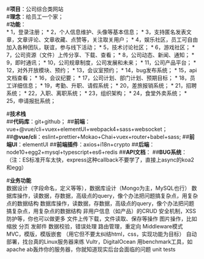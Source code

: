#**项目**：公司综合类网站  
#**理念**：给员工一个家；  
#**功能**：  
    * 1，登录注册；
    * 2，个人信息维护、头像等基本信息；
    * 3，支持匿名发表文章，文章评论、文章收藏、点赞等，关注取关用户；
    * 4，娱乐社区，员工可自由加入各种团队，联谊，参与线下活动；
    * 5，技术讨论社区；
    * 6，游戏社区；
    * 7，公司资源（文件）上传分享、下载、查看；
    * 8，公司动态、新闻、通知；
    * 9，即时通讯；
    * 10，公司规章制度，公司发展和未来；
    * 11，公司产品平台；
    * 12，对外开放模块、预约；
    * 13，会议室预约；
    * 14，bug发布系统；
    * 15，api文档查看；
    * 16，会议纪要；
    * 17，公司计划、部门计划、预期目标；
    * 18，员工详细信息；
    * 19，考勤、升职、请假系统；
    * 20，差旅报销系统；
    * 21，招聘系统；
    * 22，入职、离职系统；
    * 23，组织架构；
    * 24，食堂外卖系统；
    * 25，申请报批系统；


#**技术栈**  
    ##**代码库**：git+github；
    ##**前端**：vue+@vue/cli+vuex+elementUI+webpack4+sass+websocket；
    ##**@vue/cli**：eslint+prettier+Mokao+Chai+vuex+router+babel+sass;
    ##**前端UI**：elementUI
    ##**前端插件**：axios+i18n+crypto
    ##**后端**：node10+egg2+mysql+typescript+es6+redis
    ##**API文档**：
    ##**BUG系统**：
    （注：ES标准开车太快，express这种callback不要学了，直接上async的koa2和egg）

#**业务功能**  
    数据设计（字段命名，定义等等），数据库设计（Mongo为主，MySQL也行）
    数据库操作，读数据，存数据，高级点的query，像个办法把问题搞复杂点，用复杂点的数据结构
    数据库操作，读数据，存数据，高级点的query，像个办法把问题搞复杂点，用复杂点的数据结构
    非用户信息（如产品）的CRUD
    安全机制，XSS防护等，你也可以做更多
    文件上传下载，文件读取、保存等操作
    图片操作，比如缩放
    分页
    发邮件
    数据校验，错误处理
    路由管理，重定向
    Middleware模式
    MVC，模版，模版嵌套 （用它但不要太纠结html，css，实现功能为目标）
    自动部署，找台真的Linux服务器来练 Vultr，DigitalOcean
    用benchmark工具，如apache ab轰炸你的服务器，你就知道现实后台会面临的问题
    unit tests